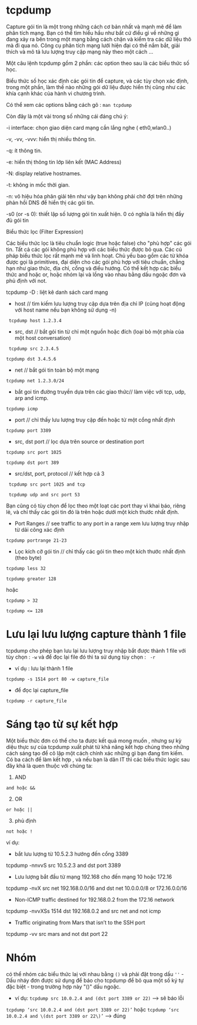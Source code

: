 # tcpdump
Capture gói tin là một trong những cách cơ bản nhất và mạnh mẽ để làm phân tích mạng. Bạn có thể tìm hiểu hầu như bất cứ điều gì về những gì đang xảy ra bên trong một mạng bằng cách chặn và kiểm tra các dữ liệu thô mà đi qua nó. Công cụ phân tích mạng lưới hiện đại có thể nắm bắt, giải thích và mô tả lưu lượng truy cập mạng này theo một cách ...

Một câu lệnh tcpdump gồm 2 phần: các option theo sau là các biểu thức số học.

Biểu thức số học xác định các gói tin để capture, và các tùy chọn xác định, trong một phần, làm thế nào những gói dữ liệu được hiển thị cũng như các khía cạnh khác của hành vi  chương trình.

Có thể xem các options bằng cách gõ : `man tcpdump`

Còn đây là một vài trong số những cái đáng chú ý:

-i interface: chọn giao diện card mạng cần lắng nghe ( eth0,wlan0..)

-v, -vv, -vvv: hiển thị nhiều thông tin.

-q: ít thông tin.

-e: hiển thị thông tin lớp liên kết (MAC Address)

-N: display relative hostnames.

-t: không in mốc thời gian.

-n: vô hiệu hóa phân giải tên như vậy bạn không phải chờ đợi trên những phản hồi DNS để hiển thị các gói tin.

-s0 (or -s 0): thiết lập số lượng gói tin xuất hiện. 0 có nghĩa là hiển thị đầy đủ gói tin

Biểu thức lọc (Filter Expression)

Các biểu thức lọc là tiêu chuẩn logic (true hoặc false) cho "phù hợp" các gói tin. Tất cả các gói không phù hợp với các biểu thức được bỏ qua. Các cú pháp biểu thức lọc rất mạnh mẽ và linh hoạt. Chủ yếu bao gồm các từ khóa được gọi là primitives, đại diện cho các gói phù hợp với tiêu chuẩn,  chẳng hạn như giao thức, địa chỉ, cổng và điều hướng. Có thể kết hợp các biểu thức and hoặc or, hoặc nhóm lại và lồng vào nhau bằng dấu ngoặc đơn và phủ định với not.



tcpdump -D : liệt kê danh sách card mạng

* host // tìm kiếm lưu lượng truy cập dựa trên địa chỉ IP (cũng hoạt động với host name  nếu bạn không sử dụng -n)


` tcpdump host 1.2.3.4`

* src, dst // bắt gói tin  từ chỉ một nguồn hoặc đích (loại bỏ một phía của một host conversation)

` tcpdump src 2.3.4.5`

`tcpdump dst 3.4.5.6 `

* net // bắt gói tin toàn bộ một mạng

` tcpdump net 1.2.3.0/24 `

* bắt goi tin đường truyền dựa trên các giao thức// làm việc với  tcp, udp, arp and icmp.

`tcpdump icmp`

* port //  chỉ thấy lưu lượng truy cập đến hoặc từ một cổng nhất định

`tcpdump port 3389`

* src, dst port // lọc dựa trên  source or destination port 

` tcpdump src port 1025 `

`tcpdump dst port 389`

* src/dst, port, protocol // kết hợp cả 3

` tcpdump src port 1025 and tcp`

` tcpdump udp and src port 53`

Bạn cũng có tùy chọn để lọc theo một loạt các port thay vì khai báo, riêng lẻ, và chỉ thấy các gói tin đó là trên hoặc dưới một kích thước nhất định.

* Port Ranges // see traffic to any port in a range xem lưu lượng truy nhập từ dải công xác định

`tcpdump portrange 21-23`

* Lọc kích cỡ gói tin // chỉ thấy các gói tin theo một kích thước nhất định (theo byte)

`tcpdump less 32`

`tcpdump greater 128`

hoặc

`tcpdump > 32`

`tcpdump <= 128`

# Lưu lại lưu lượng capture thành 1 file

tcpdump cho phép bạn lưu lại lưu lượng truy nhập bắt được thành 1 file với tùy chọn : ` -w ` và để đọc lại file đó thì ta sử dụng tùy chọn : ` -r`

* ví dụ : lưu lại thành 1 file

`tcpdump -s 1514 port 80 -w capture_file`

* để đọc lại capture_file

`tcpdump -r capture_file`

# Sáng tạo từ sự kết hợp

Một biểu thức đơn có thể cho ta được kết quả mong muốn , nhưng sự kỳ diệu thực sự của tcpdump xuất phát từ khả năng kết hợp chúng theo những cách sáng tạo để cô lập một cách chính xác những gì bạn đang tìm kiếm. Có ba cách để làm kết hợp , và nếu bạn là dân IT thì các biểu thức logic sau đây khá là quen thuộc với chúng ta:

1) AND
  
  `and hoặc &&`
  
2) OR

  `or hoặc ||`
  
3) phủ định

  `not hoặc ! `
  
  ví dụ:
  
* bắt lưu lượng từ 10.5.2.3 hướng đến cổng 3389

tcpdump -nnvvS src 10.5.2.3 and dst port 3389

* Lưu lượng bắt đầu từ mạng 192.168 cho đến mạng  10 hoặc 172.16 

tcpdump -nvX src net 192.168.0.0/16 and dst net 10.0.0.0/8 or 172.16.0.0/16

* Non-ICMP traffic destined for 192.168.0.2 from the 172.16 network

tcpdump -nvvXSs 1514 dst 192.168.0.2 and src net and not icmp

* Traffic originating from Mars that isn’t to the SSH port

tcpdump -vv src mars and not dst port 22

# Nhóm

có thể nhóm các biểu thức laị với nhau  bằng ` () ` và phải đặt trong dấu ` '' ` -  Dấu nháy đơn được sử dụng để báo cho tcpdump để bỏ qua một số ký tự đặc biệt - trong trường hợp này "()" dấu ngoặc.

* ví dụ:
` tcpdump src 10.0.2.4 and (dst port 3389 or 22) ` --> sẽ báo lỗi

` tcpdump ‘src 10.0.2.4 and (dst port 3389 or 22)’ ` hoặc  ` tcpdump ‘src 10.0.2.4 and \(dst port 3389 or 22\)’ `  --> đúng

  
  







